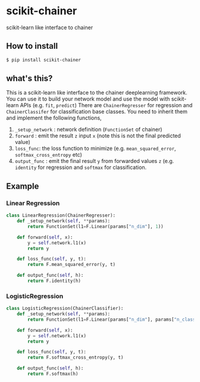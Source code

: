 # scikit-chainer
scikit-learn like interface to chainer

## How to install

```bash
$ pip install scikit-chainer
```

## what's this?
This is a scikit-learn like interface to the chainer deeplearning framework.
You can use it to build your network model and use the model with scikit-learn APIs (e.g. `fit`, `predict`)
There are `ChainerRegresser` for regression and `ChainerClassifer` for classification base classes.
You need to inherit them and implement the following functions,

1. `_setup_network` : network definition (`FunctionSet` of chainer)
2. `forward` : emit the result `z` input `x` (note this is not the final predicted value)
3. `loss_func`: the loss function to minimize (e.g. `mean_squared_error`, `softmax_cross_entropy` etc)
4. `output_func` : emit the final result `y` from forwarded values `z` (e.g. `identity` for regression and `softmax` for classification. 

## Example

### Linear Regression

```python
class LinearRegression(ChainerRegresser):
    def _setup_network(self, **params):
        return FunctionSet(l1=F.Linear(params["n_dim"], 1))

    def forward(self, x):
        y = self.network.l1(x)
        return y

    def loss_func(self, y, t):
        return F.mean_squared_error(y, t)

    def output_func(self, h):
        return F.identity(h)
```

### LogisticRegression
```python
class LogisticRegression(ChainerClassifier):
    def _setup_network(self, **params):
        return FunctionSet(l1=F.Linear(params["n_dim"], params["n_class"]))

    def forward(self, x):
        y = self.network.l1(x)
        return y

    def loss_func(self, y, t):
        return F.softmax_cross_entropy(y, t)

    def output_func(self, h):
        return F.softmax(h)
```

